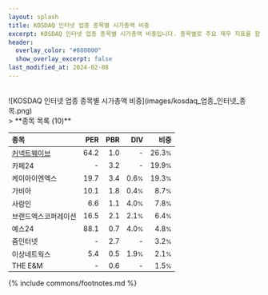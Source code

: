```yaml
---
layout: splash
title: KOSDAQ 인터넷 업종 종목별 시가총액 비중
excerpt: KOSDAQ 인터넷 업종 종목별 시가총액 비중입니다. 종목별로 주요 재무 지표를 함께 표시합니다.
header:
  overlay_color: "#800000"
  show_overlay_excerpt: false
last_modified_at: 2024-02-08
---
```

<br>
![KOSDAQ 인터넷 업종 종목별 시가총액 비중](images/kosdaq_업종_인터넷_종목.png)
<br>
> **종목 목록 (10)**<a id="list"></a>

| **종목** | **PER** | **PBR** | **DIV** | **비중** |
| :------- | ------: | ------: | ------: | -------: |
| [커넥트웨이브](/119860/) | 64.2 | 1.0 | - | 26.3<small>%</small> |
| 카페24 | - | 3.2 | - | 19.9<small>%</small> |
| 케이아이엔엑스 | 19.7 | 3.4 | 0.6<small>%</small> | 19.3<small>%</small> |
| 가비아 | 10.1 | 1.8 | 0.4<small>%</small> | 8.7<small>%</small> |
| 사람인 | 6.6 | 1.1 | 4.0<small>%</small> | 7.8<small>%</small> |
| 브랜드엑스코퍼레이션 | 16.5 | 2.1 | 2.1<small>%</small> | 6.4<small>%</small> |
| 예스24 | 88.1 | 0.7 | 4.0<small>%</small> | 4.8<small>%</small> |
| 줌인터넷 | - | 2.7 | - | 3.2<small>%</small> |
| 이상네트웍스 | 5.4 | 0.5 | 1.9<small>%</small> | 2.1<small>%</small> |
| THE E&M | - | 0.6 | - | 1.5<small>%</small> |

{% include commons/footnotes.md %}